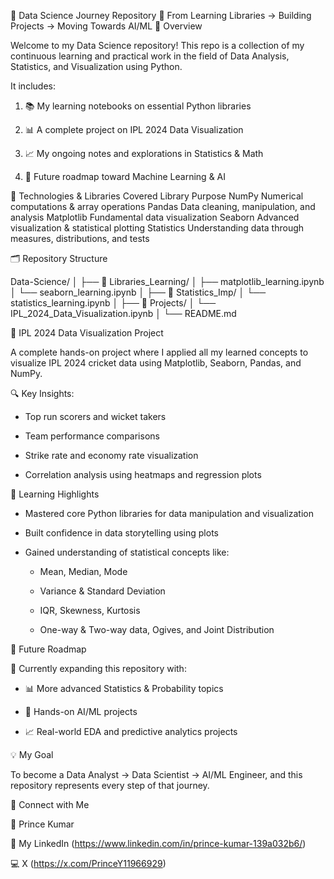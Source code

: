 🧠 Data Science Journey Repository
🚀 From Learning Libraries → Building Projects → Moving Towards AI/ML
📌 Overview

Welcome to my Data Science repository!
This repo is a collection of my continuous learning and practical work in the field of Data Analysis, Statistics, and Visualization using Python.

It includes:

1. 📚 My learning notebooks on essential Python libraries

2. 📊 A complete project on IPL 2024 Data Visualization

3. 📈 My ongoing notes and explorations in Statistics & Math

4. 🤖 Future roadmap toward Machine Learning & AI

🧰 Technologies & Libraries Covered
Library	Purpose
NumPy	Numerical computations & array operations
Pandas	Data cleaning, manipulation, and analysis
Matplotlib	Fundamental data visualization
Seaborn	Advanced visualization & statistical plotting
Statistics	Understanding data through measures, distributions, and tests

🗂 Repository Structure

Data-Science/
│
├── 📁 Libraries_Learning/
│   ├── matplotlib_learning.ipynb
│   └── seaborn_learning.ipynb
│
├── 📁 Statistics_Imp/
│   └── statistics_learning.ipynb
│
├── 📁 Projects/
│   └── IPL_2024_Data_Visualization.ipynb
│
└── README.md

🏏 IPL 2024 Data Visualization Project

A complete hands-on project where I applied all my learned concepts to visualize IPL 2024 cricket data using Matplotlib, Seaborn, Pandas, and NumPy.

🔍 Key Insights:

- Top run scorers and wicket takers

- Team performance comparisons

- Strike rate and economy rate visualization

- Correlation analysis using heatmaps and regression plots

📘 Learning Highlights

- Mastered core Python libraries for data manipulation and visualization

- Built confidence in data storytelling using plots

- Gained understanding of statistical concepts like:

  - Mean, Median, Mode

  - Variance & Standard Deviation
  
  - IQR, Skewness, Kurtosis
  
  - One-way & Two-way data, Ogives, and Joint Distribution

🔮 Future Roadmap

🚧 Currently expanding this repository with:

- 📊 More advanced Statistics & Probability topics

- 🤖 Hands-on AI/ML projects

- 📈 Real-world EDA and predictive analytics projects

💡 My Goal

To become a Data Analyst → Data Scientist → AI/ML Engineer,
and this repository represents every step of that journey.

🤝 Connect with Me

👤 Prince Kumar

🔗 My LinkedIn (https://www.linkedin.com/in/prince-kumar-139a032b6/)

💻 X (https://x.com/PrinceY11966929)
